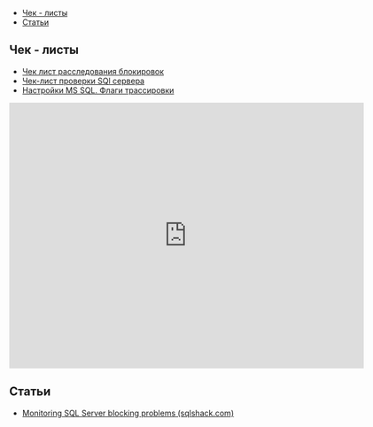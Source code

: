 - [Чек - листы](#чек---листы)
- [Статьи](#статьи)



## Чек - листы

- [Чек лист расследования блокировок](Чек-лист%20расследования%20блокировок.md)
- [Чек-лист проверки SQl сервера](/docs/SQL/Чек-лист%20проверки%20SQL%20сервера.md)
- [Настройки MS SQL. Флаги трассировки](chek-list.md)


<iframe
    width="640"
    height="480"
    src="https://youtu.be/CXtj0lwA5Ko"
    frameborder="0"
    allow="autoplay; encrypted-media"
    allowfullscreen
>
</iframe>



## Статьи

- [Monitoring SQL Server blocking problems (sqlshack.com)](https://www.sqlshack.com/monitoring-sql-server-blocking-problems/)